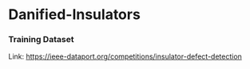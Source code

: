 # Danified-Insulators

### Training Dataset

Link: https://ieee-dataport.org/competitions/insulator-defect-detection
